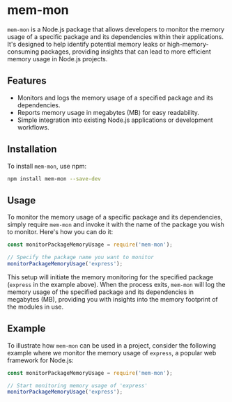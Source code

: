 # mem-mon

`mem-mon` is a Node.js package that allows developers to monitor the memory usage of a specific package and its dependencies within their applications. It's designed to help identify potential memory leaks or high-memory-consuming packages, providing insights that can lead to more efficient memory usage in Node.js projects.

## Features

- Monitors and logs the memory usage of a specified package and its dependencies.
- Reports memory usage in megabytes (MB) for easy readability.
- Simple integration into existing Node.js applications or development workflows.

## Installation

To install `mem-mon`, use npm:

```bash
npm install mem-mon --save-dev
```
## Usage

To monitor the memory usage of a specific package and its dependencies, simply require `mem-mon` and invoke it with the name of the package you wish to monitor. Here's how you can do it:

```javascript
const monitorPackageMemoryUsage = require('mem-mon');

// Specify the package name you want to monitor
monitorPackageMemoryUsage('express');
```

This setup will initiate the memory monitoring for the specified package (`express` in the example above). When the process exits, `mem-mon` will log the memory usage of the specified package and its dependencies in megabytes (MB), providing you with insights into the memory footprint of the modules in use.

## Example

To illustrate how `mem-mon` can be used in a project, consider the following example where we monitor the memory usage of `express`, a popular web framework for Node.js:

```javascript
const monitorPackageMemoryUsage = require('mem-mon');

// Start monitoring memory usage of 'express'
monitorPackageMemoryUsage('express');
```
